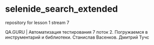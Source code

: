# selenide_search_extended
repository for lesson 1 stream 7

QA.GURU | Автоматизация тестирования 7 поток
2. Погружаемся в инструментарий и библиотеки. Станислав Васенков. Дмитрий Тучс
